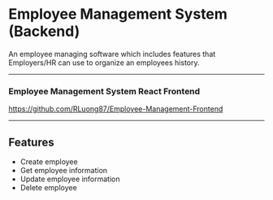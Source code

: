 # Employee Management System (Backend)

An employee managing software which includes features that Employers/HR can use to organize an employees history. 

___
### Employee Management System React Frontend
https://github.com/RLuong87/Employee-Management-Frontend
___

## Features
* Create employee
* Get employee information
* Update employee information
* Delete employee

